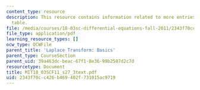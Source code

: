 ```yaml
---
content_type: resource
description: This resource contains information related to more entries for the laplace
  table.
file: /media/courses/18-03sc-differential-equations-fall-2011/2343f70cc426b469402f731015ac9719_MIT18_03SCF11_s27_3text.pdf
file_type: application/pdf
learning_resource_types: []
ocw_type: OCWFile
parent_title: 'Laplace Transform: Basics'
parent_type: CourseSection
parent_uid: 39a463dc-beac-67f1-8e36-99b2587d2c7d
resourcetype: Document
title: MIT18_03SCF11_s27_3text.pdf
uid: 2343f70c-c426-b469-402f-731015ac9719
---
```

